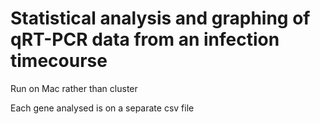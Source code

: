 # Statistical analysis and graphing of qRT-PCR data from an infection timecourse

Run on Mac rather than cluster

Each gene analysed is on a separate csv file
